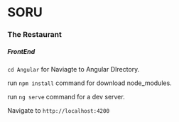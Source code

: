 # SORU
### The Restaurant

##### FrontEnd

`cd Angular` for Naviagte to Angular DIrectory.

run `npm install` command for download node_modules.

run `ng serve` command for a dev server. 

Navigate to `http://localhost:4200`
